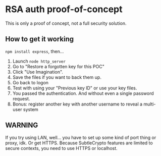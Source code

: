 # RSA auth proof-of-concept
This is only a proof of concept, not a full security solution.

## How to get it working

`npm install express`, then...

1. Launch `node http_server`
2. Go to "Restore a forgotten key for this POC"
3. Click "Use Imagination".
4. Save the files if you want to back them up.
5. Go back to logon
6. Test with using your "Previous key ID" or use your key files.
7. You passed the authentication. And without even a single password request.
8. Bonus: register another key with another username to reveal a multi-user system

## WARNING

If you try using LAN, well... you have to set up some kind of port thing or proxy, idk. Or get HTTPS. Because SubtleCrypto features are limited to secure contexts, you need to use HTTPS or localhost.